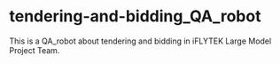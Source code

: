 # tendering-and-bidding_QA_robot
This is a QA_robot about tendering and bidding in iFLYTEK Large Model Project Team.
